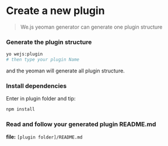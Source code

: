 # Create a new plugin

> We.js yeoman generator can generate one plugin structure

### Generate the plugin structure

```sh
yo wejs:plugin
# then type your plugin Name
```

and the yeoman will generate all plugin structure.

### Install dependencies

Enter in plugin folder and tip: 

```sh
npm install
```

### Read and follow your generated plugin README.md

**file:** `[plugin folder]/README.md`

